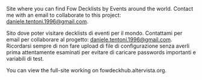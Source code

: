 Site where you can find Fow Decklists by Events around the world.
Contact me with an email to collaborate to this project: daniele.tentoni.1996@gmail.com.

Sito dove poter visitare decklists di eventi per il mondo.
Contattami per email per collaborare al progetto: daniele.tentoni.1996@gmail.com.
Ricordarsi sempre di non fare upload di file di configurazione senza averli prima attentamente esaminati per evitare di caricare passwords importanti e variabili di test.

You can view the full-site working on fowdeckhub.altervista.org.

